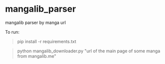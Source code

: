 # mangalib_parser
mangalib parser by manga url

To run:
> pip install -r requirements.txt

> python mangalib_downloader.py "url of the main page of some manga from mangalib.me"
